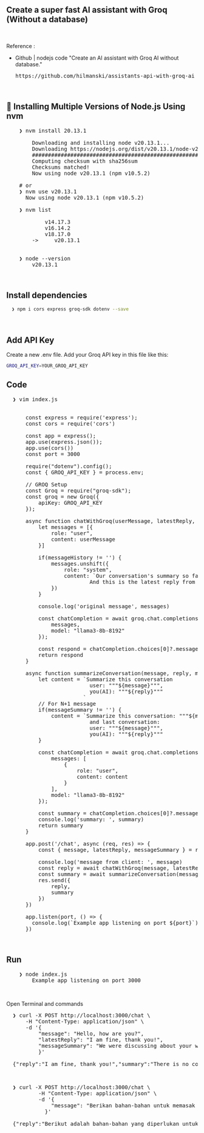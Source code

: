 ## Create a super fast AI assistant with Groq (Without a database)

&nbsp;

Reference : <br />
<!-- - Docs | Create a super fast AI assistant with Groq (Without a database)
  <pre>https://serpapi.com/blog/create-super-fast-ai-assistant-with-groq/</pre> -->

- Github | nodejs code "Create an AI assistant with Groq AI without database."
  <pre>https://github.com/hilmanski/assistants-api-with-groq-ai</pre>

&nbsp;

## &#x1F530; Installing Multiple Versions of Node.js Using nvm

<pre>
    ❯ nvm install 20.13.1

        Downloading and installing node v20.13.1...
        Downloading https://nodejs.org/dist/v20.13.1/node-v20.13.1-darwin-arm64.tar.xz...
        ############################################################################################################################################################################################################### 100.0%
        Computing checksum with sha256sum
        Checksums matched!
        Now using node v20.13.1 (npm v10.5.2)
    
    # or
    ❯ nvm use v20.13.1
      Now using node v20.13.1 (npm v10.5.2)

    ❯ nvm list

            v14.17.3
            v16.14.2
            v18.17.0
        ->     v20.13.1


    ❯ node --version
        v20.13.1
</pre>

&nbsp; 

## Install dependencies
```bash
  ❯ npm i cors express groq-sdk dotenv --save
```

&nbsp;

## Add API Key
Create a new .env file. Add your Groq API key in this file like this:
```bash
GROQ_API_KEY=YOUR_GROQ_API_KEY
```

## Code

<pre>
  ❯ vim index.js


      const express = require('express');
      const cors = require('cors')

      const app = express();
      app.use(express.json());
      app.use(cors()) 
      const port = 3000

      require("dotenv").config();
      const { GROQ_API_KEY } = process.env;

      // GROQ Setup
      const Groq = require("groq-sdk");
      const groq = new Groq({
          apiKey: GROQ_API_KEY
      });

      async function chatWithGroq(userMessage, latestReply, messageHistory) {
          let messages = [{
              role: "user",
              content: userMessage
          }]

          if(messageHistory != '') {
              messages.unshift({
                  role: "system",
                  content: `Our conversation's summary so far: """${messageHistory}""". 
                          And this is the latest reply from you """${latestReply}"""`
              })
          }

          console.log('original message', messages)

          const chatCompletion = await groq.chat.completions.create({
              messages,
              model: "llama3-8b-8192"
          });

          const respond = chatCompletion.choices[0]?.message?.content || ""
          return respond
      }

      async function summarizeConversation(message, reply, messageSummary) {
          let content = `Summarize this conversation 
                          user: """${message}""",
                          you(AI): """${reply}"""
                        `
          // For N+1 message
          if(messageSummary != '') {
              content = `Summarize this conversation: """${messageSummary}"""
                          and last conversation: 
                          user: """${message}""",
                          you(AI): """${reply}"""
          }

          const chatCompletion = await groq.chat.completions.create({
              messages: [
                  {
                      role: "user",
                      content: content
                  }
              ],
              model: "llama3-8b-8192"
          });

          const summary = chatCompletion.choices[0]?.message?.content || ""
          console.log('summary: ', summary)
          return summary
      }

      app.post('/chat', async (req, res) => {
          const { message, latestReply, messageSummary } = req.body;

          console.log('message from client: ', message)
          const reply = await chatWithGroq(message, latestReply, messageSummary)
          const summary = await summarizeConversation(message, reply, messageSummary)
          res.send({
              reply,
              summary
          })
      })

      app.listen(port, () => {
        console.log(`Example app listening on port ${port}`)
      })
</pre>


&nbsp;

## Run

<pre>
    ❯ node index.js
        Example app listening on port 3000
</pre>

&nbsp;

Open Terminal and commands
<pre>
  ❯ curl -X POST http://localhost:3000/chat \
      -H "Content-Type: application/json" \
      -d '{
          "message": "Hello, how are you?",
          "latestReply": "I am fine, thank you!",
          "messageSummary": "We were discussing about your well-being."
          }'

  {"reply":"I am fine, thank you!","summary":"There is no conversation to summarize. The text you provided is a snippet of a conversation, but it appears to be the start of a conversation rather than a complete conversation."}
</pre>

&nbsp;

<pre>
  ❯ curl -X POST http://localhost:3000/chat \
          -H "Content-Type: application/json" \
          -d '{
              "message": "Berikan bahan-bahan untuk memasak nasi goreng yang enak dengan menggunakan bahasa indonesia"
            }'

  {"reply":"Berikut adalah bahan-bahan yang diperlukan untuk memasak nasi goreng yang enak:\n\nBahan:\n\n* 2 cup nasi putih yang sudah disimpan sebelumnya\n* 1 telur ayam\n* 1 buah wortel, cacah\n* 1 siung bawang bombay, cacah\n* 1 siung bawang merah, cacah\n* 2 tangkai seledri, cacah\n* 1 sdt garam\n* 1/2 sdt lada bubuk\n* 1 sdt kecap ikan\n* 1 sdt minyak wijen\n* 1 sdm margarine\n* 1 sdm minyak goreng\n* Gula pasir secukupnya\n* Pepaya yang telah disimpan sebelumnya (bisa dihilangkan jika tidak suka)\n\nInstruksi:\n\n1. Panaskan minyak goreng dalam wajan dengan api sedang.\n2. Tumis bawang bombay dan bawang merah hingga layu dan harum.\n3. Tambahkan wortel, seledri, garam, lada, dan kecap ikan. Aduk rata.\n4. Tambahkan nasi putih, telur ayam, dan gula pasir. Aduk hingga rata.\n5. Tambahkan margarine dan minyak wijen. Aduk hingga rata.\n6. Masak hingga nasi goreng tersebut jadi, serta korek dengan gurih.\n7. Hidangkan panas-panas atau dingin dengan pepaya yang telah disimpan sebelumnya.\n\nDemikian, nasi goreng yang enak dan nikmat sudah siap. Bon appetit!","summary":"This conversation is an exchange between a user (using a Indonesian phrase) and a language model (AI) to provide ingredients and recipe for a delicious fried rice dish (Nasi Goreng). The AI responds with a list of ingredients and a step-by-step cooking instruction in Indonesian. The ingredients include cooked white rice, egg, carrot, onions, garlic, scallions, salt, black pepper, fish sauce, sesame oil, margarine, vegetable oil, and sugar. The cooking steps involve pan-frying the onions and garlic, then adding the carrots, scallions, salt, and black pepper. The cooked rice, egg, and sugar are then added and mixed well. Finally, margarine and sesame oil are added, and the dish is cooked until flavorful and served hot or cold, optionally topped with pickled papaya."}
</pre>